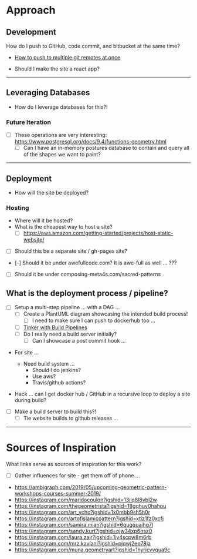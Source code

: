 # Approach

## Development
How do I push to GitHub, code commit, and bitbucket at the same time?
- [How to push to multiple git remotes at once](https://gist.github.com/rvl/c3f156e117e22a25f242)

- Should I make the site a react app?

--------------------------------------------------------------------------------

## Leveraging Databases
- How do I leverage databases for this?!

### Future Iteration
- [ ] These operations are very interesting: https://www.postgresql.org/docs/9.4/functions-geometry.html
	- [ ] Can I have an in-memory postures database to contain and query all of the shapes we want to paint?

--------------------------------------------------------------------------------

## Deployment
- How will the site be deployed?

### Hosting
- Where will it be hosted?
- What is the cheapest way to host a site?
	* [ ] https://aws.amazon.com/getting-started/projects/host-static-website/

- [ ] Should this be a separate site / gh-pages site? 
- [-] Should it be under awefullcode.com?
	It is awe-full as well ... ???
- [ ] Should it be under composing-meta4s.com/sacred-patterns

## What is the deployment process / pipeline?
* [ ] Setup a multi-step pipeline … with a DAG …
	* [ ] Create a PlantUML diagram showcasing the intended build process!
		* [ ] I need to make sure I can push to dockerhub too …
	* [ ] [Tinker with Build Pipelines](ia-writer://open?path=/Locations/personalbook/roles/The%20Experimenter/Tinkering%20with%20Tech/Tinker%20with%20Build%20Pipelines.txt)
	* [ ] Do I really need a build server initially?
		* [ ] Can I showcase a post commit hook …

- For site ...
	- Need build system ...
		- Should I do jenkins?
		- Use aws?
		- Travis/github actions?

- Hack ... can I get docker hub / GitHub in a recursive loop to deploy a site during build?

- [ ] Make a build server to build this?!
  - [ ] Tie website builds to github releases ...

--------------------------------------------------------------------------------

# Sources of Inspiration

What links serve as sources of inspiration for this work?

- [ ] Gather influences for site - get them off of phone …

* https://ambigraph.com/2019/05/upcoming-geometric-pattern-workshops-courses-summer-2019/
* https://instagram.com/maridocoulon?igshid=13iiq8l8vbl2w
* https://instagram.com/thegeometrista?igshid=18gqhuv0hahpu
* https://instagram.com/art_ycho?igshid=1x0mbb9sh5h0r
* https://instagram.com/artofislamicpattern?igshid=xtiz1fz0xcfj
* https://instagram.com/samira.mian?igshid=6qugquajhg7l
* https://instagram.com/sandy.kurt?igshid=ojw34xp6nsz0
* https://instagram.com/laura.zair?igshid=1jv4scpw8m6rb
* https://instagram.com/mrz.kaviani?igshid=pjqwj2eo78ja
* https://instagram.com/muna.geometryart?igshid=1hyricvvqua9c

